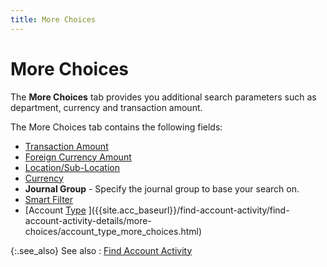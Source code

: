 ```yaml
---
title: More Choices
---
```


# More Choices


The **More Choices** tab provides  you additional search parameters such as department, currency and transaction  amount.


The More Choices tab contains the following fields:

- [Transaction  Amount]({{site.acc_baseurl}}/find-account-activity/find-account-activity-details/more-choices/transaction_amount.html)
- [Foreign  Currency Amount]({{site.acc_baseurl}}/find-account-activity/find-account-activity-details/more-choices/foreign_currency_amount.html)
- [Location/Sub-Location]({{site.acc_baseurl}}/find-account-activity/find-account-activity-details/more-choices/department.html)
- [Currency]({{site.acc_baseurl}}/find-account-activity/find-account-activity-details/more-choices/currency_find_account_activity.html)
- **Journal 
 Group** - Specify the journal group to base your search on.
- [Smart  Filter]({{site.acc_baseurl}}/find-account-activity/find-account-activity-details/more-choices/smart_filter_accounting.html)
- [Account  [Type]({{site.rpt_chm}}/misc/smart_filter.html) ]({{site.acc_baseurl}}/find-account-activity/find-account-activity-details/more-choices/account_type_more_choices.html)



{:.see_also}
See also
: [Find  Account Activity]({{site.acc_baseurl}}/find-account-activity/find-account-activity-details/find_account_activity_details.html)

